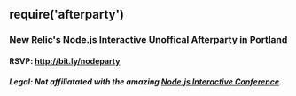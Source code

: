 ## require('afterparty')
### New Relic's Node.js Interactive Unoffical Afterparty in Portland

#### RSVP: http://bit.ly/nodeparty

##### Legal: Not affiliatated with the amazing [Node.js Interactive Conference](http://events.linuxfoundation.org/events/node-interactive).
